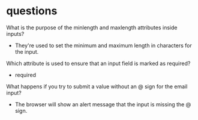 # questions

What is the purpose of the minlength and maxlength attributes inside inputs?

* They're used to set the minimum and maximum length in characters for the input.

Which attribute is used to ensure that an input field is marked as required?

* required

What happens if you try to submit a value without an @ sign for the email input?

* The browser will show an alert message that the input is missing the @ sign.
